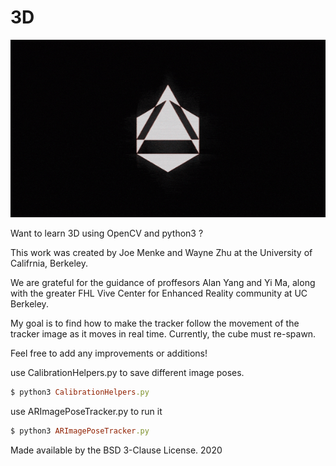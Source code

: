 # 3D

![](omni_logo.gif)

Want to learn 3D using OpenCV and python3 ?

This work was created by Joe Menke and Wayne Zhu at the University of Califrnia, Berkeley.

We are grateful for the guidance of proffesors Alan Yang and Yi Ma, along with the greater FHL Vive Center for Enhanced Reality community at UC Berkeley.

My goal is to find how to make the tracker follow the movement of the tracker image as it moves in real time. Currently, the cube must re-spawn. 

Feel free to add any improvements or additions!

use CalibrationHelpers.py to save different image poses.

``` ruby
$ python3 CalibrationHelpers.py
```

use ARImagePoseTracker.py to run it
``` ruby
$ python3 ARImagePoseTracker.py
```


Made available by the BSD 3-Clause License. 2020
